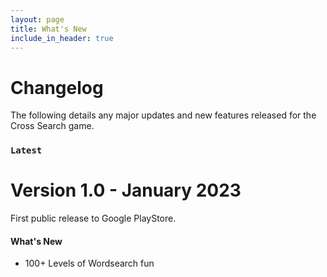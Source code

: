 ```yaml
---
layout: page
title: What's New
include_in_header: true
---
```


# Changelog
The following details any major updates and new features released for the Cross Search game.
<br>

### `Latest`
# **Version 1.0** - January 2023
First public release to Google PlayStore.

#### What's New
- 100+ Levels of Wordsearch fun


